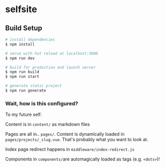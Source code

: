# selfsite

## Build Setup

```bash
# install dependencies
$ npm install

# serve with hot reload at localhost:3000
$ npm run dev

# build for production and launch server
$ npm run build
$ npm run start

# generate static project
$ npm run generate
```

### Wait, how is this configured?

To my future self:

Content is in `content/` as markdown files

Pages are all in.. `pages/`. Content is dynamically loaded in `pages/projects/_slug.vue`. That's probably what you want to look at.

Index page redirect happens in `middleware/index-redirect.js`

Components in `components/`are automagically loaded as tags (e.g. `<dots>`)!


